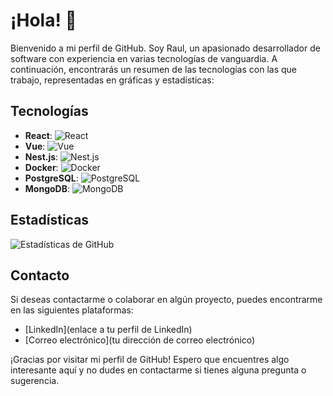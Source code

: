 # ¡Hola! 👋

Bienvenido a mi perfil de GitHub. Soy Raul, un apasionado desarrollador de software con experiencia en varias tecnologías de vanguardia. A continuación, encontrarás un resumen de las tecnologías con las que trabajo, representadas en gráficas y estadísticas:

## Tecnologías

- **React**: ![React](https://img.shields.io/badge/-React-61DAFB?logo=react&logoColor=white&style=flat-square)
- **Vue**: ![Vue](https://img.shields.io/badge/-Vue-4FC08D?logo=vue.js&logoColor=white&style=flat-square)
- **Nest.js**: ![Nest.js](https://img.shields.io/badge/-Nest.js-E0234E?logo=nestjs&logoColor=white&style=flat-square)
- **Docker**: ![Docker](https://img.shields.io/badge/-Docker-2496ED?logo=docker&logoColor=white&style=flat-square)
- **PostgreSQL**: ![PostgreSQL](https://img.shields.io/badge/-PostgreSQL-336791?logo=postgresql&logoColor=white&style=flat-square)
- **MongoDB**: ![MongoDB](https://img.shields.io/badge/-MongoDB-47A248?logo=mongodb&logoColor=white&style=flat-square)

## Estadísticas

![Estadísticas de GitHub](https://github-readme-stats.vercel.app/api?username=RaulAltamirano&show_icons=true&theme=dark)

## Contacto

Si deseas contactarme o colaborar en algún proyecto, puedes encontrarme en las siguientes plataformas:

- [LinkedIn](enlace a tu perfil de LinkedIn)
- [Correo electrónico](tu dirección de correo electrónico)

¡Gracias por visitar mi perfil de GitHub! Espero que encuentres algo interesante aquí y no dudes en contactarme si tienes alguna pregunta o sugerencia.
